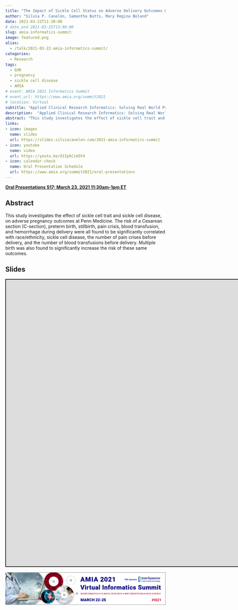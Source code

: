 ```yaml
---
title: "The Impact of Sickle Cell Status on Adverse Delivery Outcomes Using Electronic Health Record Data"
author: "Silvia P. Canelón, Samantha Butts, Mary Regina Boland"
date: 2021-03-22T11:30:00
# date_end 2021-03-25T13:00:00
slug: amia-informatics-summit
image: featured.png
alias:
  - /talk/2021-03-22-amia-informatics-summit/
categories:
  - Research
tags:
  - EHR
  - pregnancy
  - sickle cell disease
  - AMIA
# event: AMIA 2021 Informatics Summit
# event_url: https://www.amia.org/summit2021
# location: Virtual
subtitle: "Applied Clinical Research Informatics: Solving Real World Problems. Oral Presentations S17: March 23, 2021 11:30am-1pm ET"
description:  "Applied Clinical Research Informatics: Solving Real World Problems. Oral Presentations S17: March 23, 2021 11:30am-1pm ET"
abstract: "This study investigates the effect of sickle cell trait and sickle cell disease, on adverse pregnancy outcomes at Penn Medicine. The risk of a Cesarean section (C-section), preterm birth, stillbirth, pain crisis, blood transfusion, and hemorrhage during delivery were all found to be significantly correlated with race/ethnicity, sickle cell disease, the number of pain crises before delivery, and the number of blood transfusions before delivery. Multiple birth was also found to significantly increase the risk of these same outcomes."
links:
- icon: images
  name: slides
  url: https://slides.silviacanelon.com/2021-amia-informatics-summit
- icon: youtube
  name: video
  url: https://youtu.be/d1IpkCim5F4
- icon: calendar-check
  name: Oral Presentation Schedule
  url: https://www.amia.org/summit2021/oral-presentations
---
```


<script src="{{< blogdown/postref >}}index_files/fitvids/fitvids.min.js"></script>

[**Oral Presentations S17: March 23, 2021 11:30am-1pm ET**](https://www.amia.org/summit2021/oral-presentations)

## Abstract

This study investigates the effect of sickle cell trait and sickle cell disease, on adverse pregnancy outcomes at Penn Medicine. The risk of a Cesarean section (C-section), preterm birth, stillbirth, pain crisis, blood transfusion, and hemorrhage during delivery were all found to be significantly correlated with race/ethnicity, sickle cell disease, the number of pain crises before delivery, and the number of blood transfusions before delivery. Multiple birth was also found to significantly increase the risk of these same outcomes.

## Slides

<div class="shareagain" style="min-width:300px;margin:1em auto;">
<iframe src="https://spcanelon.github.io/2021-AMIA-sickle-cell" width="1600" height="900" style="border:2px solid currentColor;" loading="lazy" allowfullscreen></iframe>
<script>fitvids('.shareagain', {players: 'iframe'});</script>
</div>

![Banner for the 2021 AMIA Informatics Summit (March 22-25)](2021-AMIA-IS-banner.jpg)
